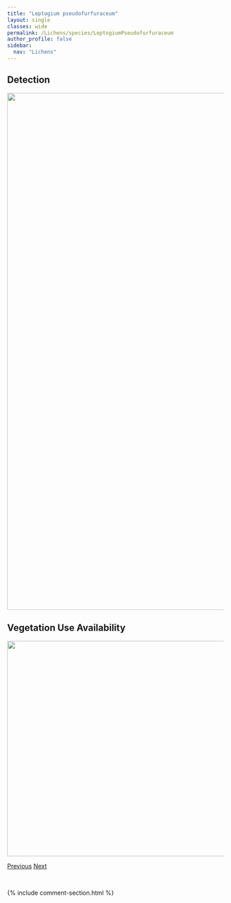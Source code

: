 ```yaml
---
title: "Leptogium pseudofurfuraceum"
layout: single
classes: wide
permalink: /Lichens/species/LeptogiumPseudofurfuraceum
author_profile: false
sidebar:
  nav: "Lichens"
---
```


<h2>Detection</h2>

<a href="https://drive.google.com/uc?export=view&id=15I0nVA7ZBND-T_kuwR4VJCQcqDtlSxoF">
<img src="https://drive.google.com/uc?export=view&id=15I0nVA7ZBND-T_kuwR4VJCQcqDtlSxoF" height = "1200" width = "800">
</a>


<h2>Vegetation Use Availability</h2>

<a href="https://drive.google.com/uc?export=view&id=1U22bAAcmf8tupN0ZT9ZQbxKEDG7fLlXV">
<img src="https://drive.google.com/uc?export=view&id=1U22bAAcmf8tupN0ZT9ZQbxKEDG7fLlXV" height = "500" width = "1000">
</a>


<a href="/DevelopmentWebsite/Lichens/species/LeptogiumLichenoidesPulvinatum" class="pagination--pager" title="Leptogium lichenoides/pulvinatum">Previous</a> <a href="/DevelopmentWebsite/Lichens/species/LeptogiumSaturninumGrp" class="pagination--pager" title="Leptogium saturninum grp.">Next</a>

<p>&nbsp;</p>

{% include comment-section.html %}
